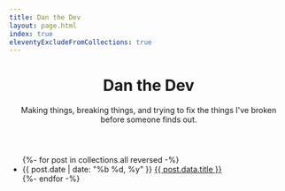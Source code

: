 ```yaml
---
title: Dan the Dev
layout: page.html
index: true
eleventyExcludeFromCollections: true
---
```


<header>
  <h1>Dan the Dev</h1>
  <p>Making things, breaking things, and trying to fix the things I've broken before someone finds out.</p>
</header>

<ul>
{%- for post in collections.all reversed -%}
  <li>
    <time>{{ post.date | date: "%b %d, %y" }}</time>
    <a href="{{ post.url }}">{{ post.data.title }}</a>
  </li>
{%- endfor -%}
</ul>
